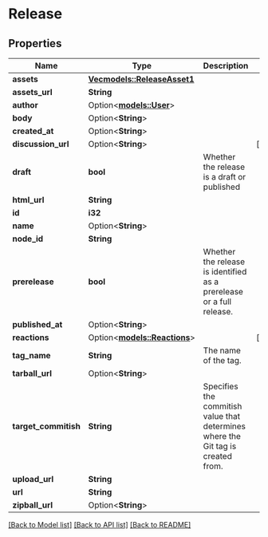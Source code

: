 # Release

## Properties

Name | Type | Description | Notes
------------ | ------------- | ------------- | -------------
**assets** | [**Vec<models::ReleaseAsset1>**](Release_Asset_1.md) |  | 
**assets_url** | **String** |  | 
**author** | Option<[**models::User**](User.md)> |  | 
**body** | Option<**String**> |  | 
**created_at** | Option<**String**> |  | 
**discussion_url** | Option<**String**> |  | [optional]
**draft** | **bool** | Whether the release is a draft or published | 
**html_url** | **String** |  | 
**id** | **i32** |  | 
**name** | Option<**String**> |  | 
**node_id** | **String** |  | 
**prerelease** | **bool** | Whether the release is identified as a prerelease or a full release. | 
**published_at** | Option<**String**> |  | 
**reactions** | Option<[**models::Reactions**](Reactions.md)> |  | [optional]
**tag_name** | **String** | The name of the tag. | 
**tarball_url** | Option<**String**> |  | 
**target_commitish** | **String** | Specifies the commitish value that determines where the Git tag is created from. | 
**upload_url** | **String** |  | 
**url** | **String** |  | 
**zipball_url** | Option<**String**> |  | 

[[Back to Model list]](../README.md#documentation-for-models) [[Back to API list]](../README.md#documentation-for-api-endpoints) [[Back to README]](../README.md)



